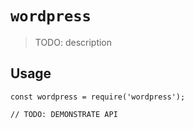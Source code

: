# `wordpress`

> TODO: description

## Usage

```
const wordpress = require('wordpress');

// TODO: DEMONSTRATE API
```
